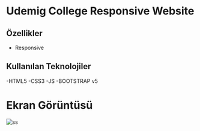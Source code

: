 # Udemig College Responsive Website



## Özellikler

- Responsive





  
## Kullanılan Teknolojiler

-HTML5 
-CSS3
-JS
-BOOTSTRAP v5

# Ekran Görüntüsü


![ss](https://user-images.githubusercontent.com/125564176/224197675-f5013177-8da7-44f6-9441-b87be60e0d2c.gif)



